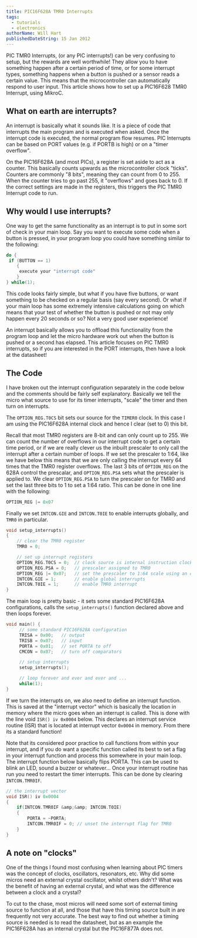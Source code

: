 ```yaml
---
title: PIC16F628A TMR0 Interrupts
tags:
  - tutorials
  - electronics
authorName: Will Hart
publishedDateString: 15 Jan 2012
---
```


PIC TMR0 Interrupts, (or any PIC interrupts!) can be very confusing to setup,
but the rewards are well worthwhile! They allow you to have something happen
after a certain period of time, or for some interrupt types, something happens
when a button is pushed or a sensor reads a certain value. This means that the
microcontroller can automatically respond to user input. This article shows how
to set up a PIC16F628 TMR0 Interrupt, using MikroC.

## What on earth are interrupts?

An interrupt is basically what it sounds like. It is a piece of code that
interrupts the main program and is executed when asked. Once the interrupt code
is executed, the normal program flow resumes. PIC Interrupts can be based on
PORT values (e.g. if PORTB is high) or on a "timer overflow".

On the PIC16F628A (and most PICs), a register is set aside to act as a counter.
This basically counts upwards as the microcontroller clock "ticks". Counters are
commonly "8 bits", meaning they can count from 0 to 255. When the counter tries
to go past 255, it "overflows" and goes back to 0. If the correct settings are
made in the registers, this triggers the PIC TMR0 Interrupt code to run.

## Why would I use interrupts?

One way to get the same functionality as an interrupt is to put in some sort of
check in your main loop. Say you want to execute some code when a button is
pressed, in your program loop you could have something similar to the following:

```c
do {
 if (BUTTON == 1)
    {
     execute your "interrupt code"
    }
} while(1);
```

This code looks fairly simple, but what if you have five buttons, or want
something to be checked on a regular basis (say every second). Or what if your
main loop has some extremely intensive calculations going on which means that
your test of whether the button is pushed or not may only happen every 20
seconds or so? Not a very good user experience!

An interrupt basically allows you to offload this functionality from the program
loop and let the micro hardware work out when the button is pushed or a second
has elapsed. This article focuses on PIC TMR0 interrupts, so if you are
interested in the PORT interrupts, then have a look at the datasheet!

## The Code

I have broken out the interrupt configuration separately in the code below and
the comments should be fairly self explanatory. Basically we tell the micro what
source to use for its timer interrupts, "scale" the timer and then turn on
interrupts.

The `OPTION_REG.T0CS` bit sets our source for the `TIMER0` clock. In this case I
am using the PIC16F628A internal clock and hence I clear (set to 0) this bit.

Recall that most TMR0 registers are 8-bit and can only count up to 255. We can
count the number of overflows in our interrupt code to get a certain time
period, or if we are really clever us the inbuilt prescaler to only call the
interrupt after a certain number of loops. If we set the prescaler to 1:64, like
we have below this means that we are only calling the interrupt every 64 times
that the TMR0 register overflows. The last 3 bits of `OPTION_REG` on the 628A
control the prescalar, and `OPTION_REG.PSA` sets what the prescaler is applied
to. We clear `OPTION_REG.PSA` to turn the prescaler on for TMR0 and set the last
three bits to 1 to set a 1:64 ratio. This can be done in one line with the
following:

```c
OPTION_REG |= 0x07
```

Finally we set `INTCON.GIE` and `INTCON.T0IE` to enable interrupts globally, and
`TMR0` in particular.

```c
void setup_interrupts()
{
    // clear the TMR0 register
    TMR0 = 0;

    // set up interrupt registers
    OPTION_REG.T0CS = 0;  // clock source is internal instruction clock
    OPTION_REG.PSA = 0;   // prescaler assigned to TMR0
    OPTION_REG |= 0x07;   // set the prescaler to 1:64 scale using an or
    INTCON.GIE = 1;       // enable global interrupts
    INTCON.T0IE = 1;      // enable TMR0 interrupt
}
```

The main loop is pretty basic - it sets some standard PIC16F628A configurations,
calls the `setup_interrupts()` function declared above and then loops forever.

```c
void main() {
     // some standard PIC16F628A configuration
     TRISA = 0x00;   // output
     TRISB = 0x07;   // input
     PORTA = 0x01;   // set PORTA to off
     CMCON = 0x07;   // turn off comparators

     // setup interrupts
     setup_interrupts();

     // loop forever and ever and ever and ...
     while(1);
}
```

If we turn the interrupts on, we also need to define an interrupt function. This
is saved at the "interrupt vector" which is basically the location in memory
where the micro goes when an interrupt is called. This is done with the line
void `ISR() iv 0x0004` below. This declares an interrupt service routine (ISR)
that is located at interrupt vector `0x0004` in memory. From there its a
standard function!

Note that its considered poor practice to call functions from within your
interrupt, and if you do want a specific function called its best to set a flag
in your interrupt function and process this somewhere in your main loop. The
interrupt function below basically flips PORTA. This can be used to blink an
LED, sound a buzzer or whatever... Once your interrupt routine has run you need
to restart the timer interrupts. This can be done by clearing `INTCON.TMR0IF`.

```c
// the interrupt vector
void ISR() iv 0x0004
{
    if(INTCON.TMR0IF &amp;&amp; INTCON.T0IE)
    {
        PORTA = ~PORTA;
        INTCON.TMR0IF = 0; // unset the interrupt flag for TMR0
    }
}
```

## A note on "clocks"

One of the things I found most confusing when learning about PIC timers was the
concept of clocks, oscillators, resonators, etc. Why did some micros need an
external crystal oscillator, whilst others didn't? What was the benefit of
having an external crystal, and what was the difference between a clock and a
crystal?

To cut to the chase, most micros will need some sort of external timing source
to function at all, and those that have this timing source built in are
frequently not very accurate. The best way to find out whether a timing source
is needed is to read the datasheet, but as an example the PIC16F628A has an
internal crystal but the PIC16F877A does not.
